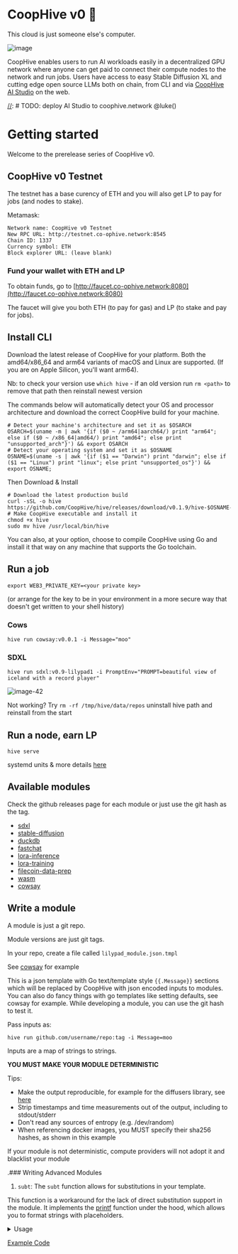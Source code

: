 # CoopHive v0 🍃

This cloud is just someone else's computer.

![image](https://github.com/CoopHive/hive/assets/264658/d91dad9a-ca46-43d4-a94b-d33454efc7ae)

CoopHive enables users to run AI workloads easily in a decentralized GPU network where anyone can get paid to connect
their compute nodes to the network and run jobs. Users have access to easy Stable Diffusion XL and cutting edge open
source LLMs both on chain, from CLI and via [CoopHive AI Studio](https://co-ophive.network) on the web.

[//]: # TODO: deploy AI Studio to coophive.network @luke()

# Getting started

Welcome to the prerelease series of CoopHive v0.

## CoopHive v0 Testnet

The testnet has a base curency of ETH and you will also get LP to pay for jobs (and nodes to stake).

Metamask:

```
Network name: CoopHive v0 Testnet
New RPC URL: http://testnet.co-ophive.network:8545
Chain ID: 1337
Currency symbol: ETH
Block explorer URL: (leave blank)
```

### Fund your wallet with ETH and LP

[//]: # (TODO: rebrand to co-ophive.network @luke)
To obtain funds, go to [http://faucet.co-ophive.network:8080](http://faucet.co-ophive.network:8080)

The faucet will give you both ETH (to pay for gas) and LP (to stake and pay for jobs).

## Install CLI

Download the latest release of CoopHive for your platform. Both the amd64/x86_64 and arm64 variants of macOS and Linux
are supported. (If you are on Apple Silicon, you'll want arm64).

Nb:  to check your version use ```which hive``` - if an old version run ```rm <path>``` to remove that path then
reinstall newest version

The commands below will automatically detect your OS and processor architecture and download the correct CoopHive build
for your machine.

```
# Detect your machine's architecture and set it as $OSARCH
OSARCH=$(uname -m | awk '{if ($0 ~ /arm64|aarch64/) print "arm64"; else if ($0 ~ /x86_64|amd64/) print "amd64"; else print "unsupported_arch"}') && export OSARCH
# Detect your operating system and set it as $OSNAME
OSNAME=$(uname -s | awk '{if ($1 == "Darwin") print "darwin"; else if ($1 == "Linux") print "linux"; else print "unsupported_os"}') && export OSNAME;
```

Then Download & Install

```
# Download the latest production build
curl -sSL -o hive https://github.com/CoopHive/hive/releases/download/v0.1.9/hive-$OSNAME-$OSARCH
# Make CoopHive executable and install it
chmod +x hive
sudo mv hive /usr/local/bin/hive
```

You can also, at your option, choose to compile CoopHive using Go and install it that way on any machine that supports
the Go toolchain.

## Run a job

```
export WEB3_PRIVATE_KEY=<your private key>
```

(or arrange for the key to be in your environment in a more secure way that doesn't get written to your shell history)

### Cows

```
hive run cowsay:v0.0.1 -i Message="moo"
```

### SDXL

```
hive run sdxl:v0.9-lilypad1 -i PromptEnv="PROMPT=beautiful view of iceland with a record player"
```

![image-42](https://github.com/CoopHive/hive/assets/264658/d48bb897-79a0-4f3a-b938-e85a8cfa3f0e)

Not working?
Try ```rm -rf /tmp/hive/data/repos``` uninstall hive path and reinstall from the start

## Run a node, earn LP

```
hive serve
```

systemd units & more details [here](https://github.com/CoopHive/hive/tree/main/ops)

## Available modules

Check the github releases page for each module or just use the git hash as the tag.

* [sdxl](https://github.com/CoopHive/hive-module-sdxl)
* [stable-diffusion](https://github.com/CoopHive/hive-module-stable-diffusion)
* [duckdb](https://github.com/CoopHive/hive-module-duckdb)
* [fastchat](https://github.com/CoopHive/hive-module-fastchat)
* [lora-inference](https://github.com/CoopHive/hive-module-lora-inference)
* [lora-training](https://github.com/CoopHive/hive-module-lora-training)
* [filecoin-data-prep](https://github.com/CoopHive/hive-module-filecoin-data-prep)
* [wasm](https://github.com/CoopHive/hive-module-wasm)
* [cowsay](https://github.com/CoopHive/hive-module-cowsay)

## Write a module

A module is just a git repo.

Module versions are just git tags.

In your repo, create a file called `lilypad_module.json.tmpl`

See [cowsay](https://github.com/CoopHive/coophive-module-cowsay) for example

This is a json template with Go text/template style `{{.Message}}` sections which will be replaced by CoopHive with json
encoded inputs to modules. You can also do fancy things with go templates like setting defaults, see cowsay for example.
While developing a module, you can use the git hash to test it.

Pass inputs as:

```
hive run github.com/username/repo:tag -i Message=moo
```

Inputs are a map of strings to strings.

**YOU MUST MAKE YOUR MODULE DETERMINISTIC**

Tips:

* Make the output reproducible, for example for the diffusers library,
  see [here](https://huggingface.co/docs/diffusers/using-diffusers/reproducibility)
* Strip timestamps and time measurements out of the output, including to stdout/stderr
* Don't read any sources of entropy (e.g. /dev/random)
* When referencing docker images, you MUST specify their sha256 hashes, as shown in this example

If your module is not deterministic, compute providers will not adopt it and blacklist your module

.### Writing Advanced Modules

1. `subt`:
   The `subt` function allows for substitutions in your template.

This function is a workaround for the lack of direct substitution support in the module. It implements
the [printf](https://pkg.go.dev/text/template#Template.Funcs) function under the hood, which allows you to format
strings with placeholders.

<details>
  <summary> 
    Usage   
  </summary>
    The `subt` function can be used in the same way as the `printf` function in Go. You pass in a format string, followed by values that correspond to the placeholders in the format string.
    ```
    const templateText = `
    {{ subt "Hello %s" .name }}
    `
    ```
</details>

[Example Code](https://go.dev/play/p/oBgc2Cetug3)
